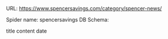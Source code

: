 URL: https://www.spencersavings.com/category/spencer-news/

Spider name: spencersavings
DB Schema:

title
content
date